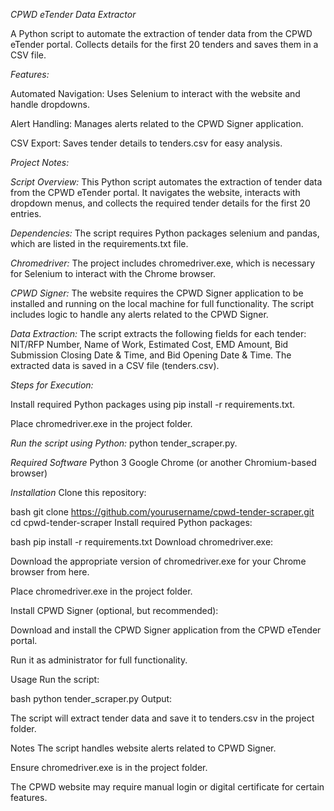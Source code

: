 *CPWD eTender Data Extractor*

A Python script to automate the extraction of tender data from the CPWD eTender portal. Collects details for the first 20 tenders and saves them in a CSV file.

*Features:*

Automated Navigation: Uses Selenium to interact with the website and handle dropdowns.

Alert Handling: Manages alerts related to the CPWD Signer application.

CSV Export: Saves tender details to tenders.csv for easy analysis.

*Project Notes:*

*Script Overview:*
This Python script automates the extraction of tender data from the CPWD eTender portal. It navigates the website, interacts with dropdown menus, and collects the required tender details for the first 20 entries.

*Dependencies:*
The script requires Python packages selenium and pandas, which are listed in the requirements.txt file.

*Chromedriver:*
The project includes chromedriver.exe, which is necessary for Selenium to interact with the Chrome browser.

*CPWD Signer:*
The website requires the CPWD Signer application to be installed and running on the local machine for full functionality. The script includes logic to handle any alerts related to the CPWD Signer.

*Data Extraction:*
The script extracts the following fields for each tender: NIT/RFP Number, Name of Work, Estimated Cost, EMD Amount, Bid Submission Closing Date & Time, and Bid Opening Date & Time.
The extracted data is saved in a CSV file (tenders.csv).

*Steps for Execution:*

Install required Python packages using pip install -r requirements.txt.

Place chromedriver.exe in the project folder.

*Run the script using Python:* python tender_scraper.py.

*Required Software*
Python 3
Google Chrome (or another Chromium-based browser)

*Installation*
Clone this repository:

bash
git clone https://github.com/yourusername/cpwd-tender-scraper.git
cd cpwd-tender-scraper
Install required Python packages:

bash
pip install -r requirements.txt
Download chromedriver.exe:

Download the appropriate version of chromedriver.exe for your Chrome browser from here.

Place chromedriver.exe in the project folder.

Install CPWD Signer (optional, but recommended):

Download and install the CPWD Signer application from the CPWD eTender portal.

Run it as administrator for full functionality.

Usage
Run the script:

bash
python tender_scraper.py
Output:

The script will extract tender data and save it to tenders.csv in the project folder.

Notes
The script handles website alerts related to CPWD Signer.

Ensure chromedriver.exe is in the project folder.

The CPWD website may require manual login or digital certificate for certain features.
